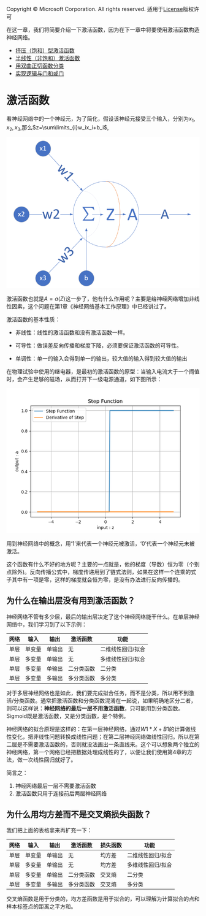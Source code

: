 Copyright © Microsoft Corporation. All rights reserved.
  适用于[License](https://github.com/Microsoft/ai-edu/blob/master/LICENSE.md)版权许可
  
在这一章，我们将简要介绍一下激活函数，因为在下一章中将要使用激活函数构造神经网络。

- [挤压（饱和）型激活函数](07.1-挤压型激活函数.md)
- [半线性（非饱和）激活函数](07.2-半线性激活函数.md)
- [用双曲正切函数分类](07.3-用双曲正切函数分类.md)
- [实现逻辑与门和或门](07.4-实现逻辑与门和或门.md)

# 激活函数

看神经网络中的一个神经元，为了简化，假设该神经元接受三个输入，分别为$x_1, x_2, x_3$,那么$z=\sum\limits_{i}w_ix_i+b_i$,

<img src="..\Images\1\NeuranCell.png">

激活函数也就是$A=a(Z)$这一步了，他有什么作用呢？主要是给神经网络增加非线性因素，这个问题在第1章《神经网络基本工作原理》中已经讲过了。

激活函数的基本性质：

+ 非线性：线性的激活函数和没有激活函数一样。

+ 可导性：做误差反向传播和梯度下降，必须要保证激活函数的可导性。

+ 单调性：单一的输入会得到单一的输出，较大值的输入得到较大值的输出

在物理试验中使用的继电器，是最初的激活函数的原型：当输入电流大于一个阈值时，会产生足够的磁场，从而打开下一级电源通道，如下图所示：

<img src="..\Images\8\step.png">

用到神经网络中的概念，用‘1’来代表一个神经元被激活，‘0’代表一个神经元未被激活。

这个函数有什么不好的地方呢？主要的一点就是，他的梯度（导数）恒为零（个别点除外)。反向传播公式中，梯度传递用到了链式法则，如果在这样一个连乘的式子其中有一项是零，这样的梯度就会恒为零，是没有办法进行反向传播的。



## 为什么在输出层没有用到激活函数？

神经网络不管有多少层，最后的输出层决定了这个神经网络能干什么。在单层神经网络中，我们学习到了以下示例：

|网络|输入|输出|激活函数|功能|
|---|---|---|---|---|
|单层|单变量|单输出|无|二维线性回归/拟合|
|单层|多变量|单输出|无|多维线性回归/拟合|
|单层|多变量|单输出|二分类函数|二分类|
|单层|多变量|多输出|多分类函数|多分类|

对于多层神经网络也是如此，我们要完成拟合任务，而不是分类，所以用不到激活/分类函数。通常把激活函数和分类函数混淆在一起说，如果明确地区分二者，则可以这样说：**神经网络的最后一层不用激活函数**，只可能用到分类函数。Sigmoid既是激活函数，又是分类函数，是个特例。

神经网络的拟合原理是这样的：在第一层神经网络，通过$W1*X+B1$的计算做线性变化，把非线性问题转换成线性问题；在第二层神经网络做线性回归。所以在第二层是不需要激活函数的，否则就没法画出一条直线来。这个可以想象两个独立的神经网络，第一个网络已经把数据处理成线性的了，以便让我们使用第4章的方法，做一次线性回归就好了。

简言之：

1. 神经网络最后一层不需要激活函数
2. 激活函数只用于连接前后两层神经网络

## 为什么用均方差而不是交叉熵损失函数？

我们把上面的表格拿来再扩充一下：

|网络|输入|输出|激活函数|损失函数|功能|
|---|---|---|---|---|---|
|单层|单变量|单输出|无|均方差|二维线性回归/拟合|
|单层|多变量|单输出|无|均方差|多维线性回归/拟合|
|单层|多变量|单输出|二分类函数|交叉熵|二分类|
|单层|多变量|多输出|多分类函数|交叉熵|多分类|

交叉熵函数是用于分类的，均方差函数是用于拟合的，可以理解为计算拟合的点和样本标签点的距离之平方和。

